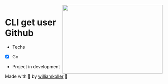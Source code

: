 <img src="https://info.orcid.org/wp-content/uploads/2019/11/github-logo.jpg" height="220" width="320" align="right"/>

# CLI get user Github

- Techs
-  [x] Go


- Project in development

Made with 🖤 by [williamkoller](https://github.com/williamkoller) :wave:
